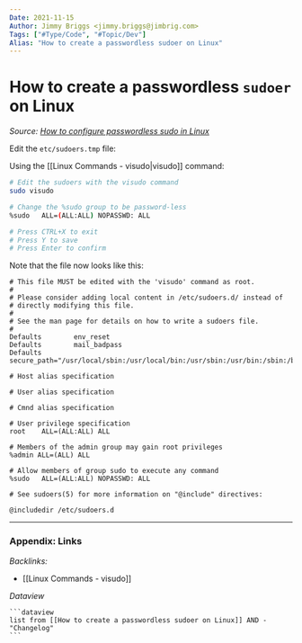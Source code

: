 ```yaml
---
Date: 2021-11-15
Author: Jimmy Briggs <jimmy.briggs@jimbrig.com>
Tags: ["#Type/Code", "#Topic/Dev"]
Alias: "How to create a passwordless sudoer on Linux"
---
```


# How to create a passwordless `sudoer` on Linux

*Source: [How to configure passwordless sudo in Linux](https://www.simplified.guide/linux/enable-passwordless-sudo#:~:text=Steps%20to%20setting%20up%20passwordless%20sudo%20in%20Linux%3A,visudo%20by%20saving%20the%20file.%20More%20items...%20)*

Edit the `etc/sudoers.tmp` file:

Using the [[Linux Commands - visudo|visudo]] command:

```bash
# Edit the sudoers with the visudo command
sudo visudo

# Change the %sudo group to be password-less
%sudo   ALL=(ALL:ALL) NOPASSWD: ALL

# Press CTRL+X to exit
# Press Y to save
# Press Enter to confirm
```

Note that the file now looks like this:

```text
# This file MUST be edited with the 'visudo' command as root.
#
# Please consider adding local content in /etc/sudoers.d/ instead of
# directly modifying this file.
#
# See the man page for details on how to write a sudoers file.
#
Defaults        env_reset
Defaults        mail_badpass
Defaults        secure_path="/usr/local/sbin:/usr/local/bin:/usr/sbin:/usr/bin:/sbin:/bin:/snap/bin"

# Host alias specification

# User alias specification

# Cmnd alias specification

# User privilege specification
root    ALL=(ALL:ALL) ALL

# Members of the admin group may gain root privileges
%admin ALL=(ALL) ALL

# Allow members of group sudo to execute any command
%sudo   ALL=(ALL:ALL) NOPASSWD: ALL

# See sudoers(5) for more information on "@include" directives:

@includedir /etc/sudoers.d
```

***

### Appendix: Links

*Backlinks:*

- [[Linux Commands - visudo]]

*Dataview*

	```dataview
	list from [[How to create a passwordless sudoer on Linux]] AND -"Changelog"
	```